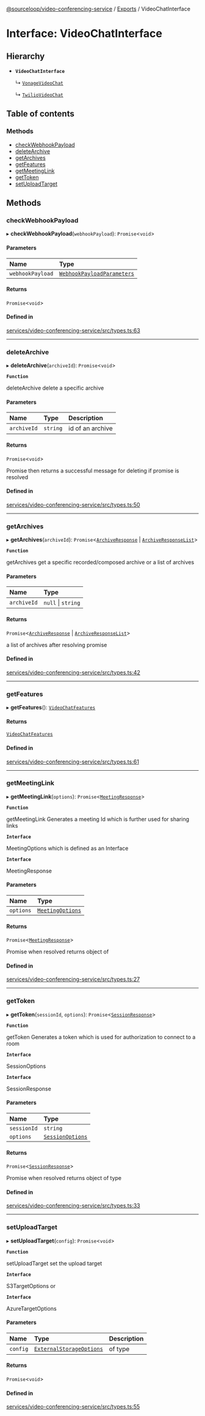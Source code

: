 [@sourceloop/video-conferencing-service](../README.md) / [Exports](../modules.md) / VideoChatInterface

# Interface: VideoChatInterface

## Hierarchy

- **`VideoChatInterface`**

  ↳ [`VonageVideoChat`](VonageVideoChat.md)

  ↳ [`TwilioVideoChat`](TwilioVideoChat.md)

## Table of contents

### Methods

- [checkWebhookPayload](VideoChatInterface.md#checkwebhookpayload)
- [deleteArchive](VideoChatInterface.md#deletearchive)
- [getArchives](VideoChatInterface.md#getarchives)
- [getFeatures](VideoChatInterface.md#getfeatures)
- [getMeetingLink](VideoChatInterface.md#getmeetinglink)
- [getToken](VideoChatInterface.md#gettoken)
- [setUploadTarget](VideoChatInterface.md#setuploadtarget)

## Methods

### checkWebhookPayload

▸ **checkWebhookPayload**(`webhookPayload`): `Promise`<`void`\>

#### Parameters

| Name | Type |
| :------ | :------ |
| `webhookPayload` | [`WebhookPayloadParameters`](WebhookPayloadParameters.md) |

#### Returns

`Promise`<`void`\>

#### Defined in

[services/video-conferencing-service/src/types.ts:63](https://github.com/sourcefuse/loopback4-microservice-catalog/blob/b93c60ac7/services/video-conferencing-service/src/types.ts#L63)

___

### deleteArchive

▸ **deleteArchive**(`archiveId`): `Promise`<`void`\>

**`Function`**

deleteArchive delete a specific archive

#### Parameters

| Name | Type | Description |
| :------ | :------ | :------ |
| `archiveId` | `string` | id of an archive |

#### Returns

`Promise`<`void`\>

Promise then returns a successful message for deleting if promise is resolved

#### Defined in

[services/video-conferencing-service/src/types.ts:50](https://github.com/sourcefuse/loopback4-microservice-catalog/blob/b93c60ac7/services/video-conferencing-service/src/types.ts#L50)

___

### getArchives

▸ **getArchives**(`archiveId`): `Promise`<[`ArchiveResponse`](ArchiveResponse.md) \| [`ArchiveResponseList`](ArchiveResponseList.md)\>

**`Function`**

getArchives get a specific recorded/composed archive or a list of archives

#### Parameters

| Name | Type |
| :------ | :------ |
| `archiveId` | ``null`` \| `string` |

#### Returns

`Promise`<[`ArchiveResponse`](ArchiveResponse.md) \| [`ArchiveResponseList`](ArchiveResponseList.md)\>

a list of archives after resolving promise

#### Defined in

[services/video-conferencing-service/src/types.ts:42](https://github.com/sourcefuse/loopback4-microservice-catalog/blob/b93c60ac7/services/video-conferencing-service/src/types.ts#L42)

___

### getFeatures

▸ **getFeatures**(): [`VideoChatFeatures`](VideoChatFeatures.md)

#### Returns

[`VideoChatFeatures`](VideoChatFeatures.md)

#### Defined in

[services/video-conferencing-service/src/types.ts:61](https://github.com/sourcefuse/loopback4-microservice-catalog/blob/b93c60ac7/services/video-conferencing-service/src/types.ts#L61)

___

### getMeetingLink

▸ **getMeetingLink**(`options`): `Promise`<[`MeetingResponse`](MeetingResponse.md)\>

**`Function`**

getMeetingLink Generates a meeting Id which is further used for sharing links

**`Interface`**

MeetingOptions which is defined as an Interface

**`Interface`**

MeetingResponse

#### Parameters

| Name | Type |
| :------ | :------ |
| `options` | [`MeetingOptions`](MeetingOptions.md) |

#### Returns

`Promise`<[`MeetingResponse`](MeetingResponse.md)\>

Promise when resolved returns object of

#### Defined in

[services/video-conferencing-service/src/types.ts:27](https://github.com/sourcefuse/loopback4-microservice-catalog/blob/b93c60ac7/services/video-conferencing-service/src/types.ts#L27)

___

### getToken

▸ **getToken**(`sessionId`, `options`): `Promise`<[`SessionResponse`](SessionResponse.md)\>

**`Function`**

getToken Generates a token which is used for authorization to connect to a room

**`Interface`**

SessionOptions

**`Interface`**

SessionResponse

#### Parameters

| Name | Type |
| :------ | :------ |
| `sessionId` | `string` |
| `options` | [`SessionOptions`](SessionOptions.md) |

#### Returns

`Promise`<[`SessionResponse`](SessionResponse.md)\>

Promise when resolved returns object of type

#### Defined in

[services/video-conferencing-service/src/types.ts:33](https://github.com/sourcefuse/loopback4-microservice-catalog/blob/b93c60ac7/services/video-conferencing-service/src/types.ts#L33)

___

### setUploadTarget

▸ **setUploadTarget**(`config`): `Promise`<`void`\>

**`Function`**

setUploadTarget set the upload target

**`Interface`**

S3TargetOptions or

**`Interface`**

AzureTargetOptions

#### Parameters

| Name | Type | Description |
| :------ | :------ | :------ |
| `config` | [`ExternalStorageOptions`](ExternalStorageOptions.md) | of type |

#### Returns

`Promise`<`void`\>

#### Defined in

[services/video-conferencing-service/src/types.ts:55](https://github.com/sourcefuse/loopback4-microservice-catalog/blob/b93c60ac7/services/video-conferencing-service/src/types.ts#L55)
